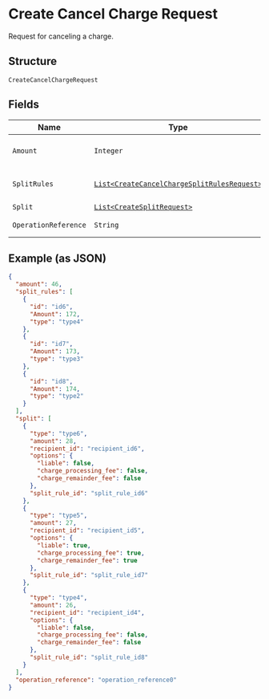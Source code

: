 
# Create Cancel Charge Request

Request for canceling a charge.

## Structure

`CreateCancelChargeRequest`

## Fields

| Name | Type | Tags | Description | Getter | Setter |
|  --- | --- | --- | --- | --- | --- |
| `Amount` | `Integer` | Optional | The amount that will be canceled. | Integer getAmount() | setAmount(Integer amount) |
| `SplitRules` | [`List<CreateCancelChargeSplitRulesRequest>`](../../doc/models/create-cancel-charge-split-rules-request.md) | Optional | The split rules request | List<CreateCancelChargeSplitRulesRequest> getSplitRules() | setSplitRules(List<CreateCancelChargeSplitRulesRequest> splitRules) |
| `Split` | [`List<CreateSplitRequest>`](../../doc/models/create-split-request.md) | Optional | Splits | List<CreateSplitRequest> getSplit() | setSplit(List<CreateSplitRequest> split) |
| `OperationReference` | `String` | Required | - | String getOperationReference() | setOperationReference(String operationReference) |

## Example (as JSON)

```json
{
  "amount": 46,
  "split_rules": [
    {
      "id": "id6",
      "Amount": 172,
      "type": "type4"
    },
    {
      "id": "id7",
      "Amount": 173,
      "type": "type3"
    },
    {
      "id": "id8",
      "Amount": 174,
      "type": "type2"
    }
  ],
  "split": [
    {
      "type": "type6",
      "amount": 28,
      "recipient_id": "recipient_id6",
      "options": {
        "liable": false,
        "charge_processing_fee": false,
        "charge_remainder_fee": false
      },
      "split_rule_id": "split_rule_id6"
    },
    {
      "type": "type5",
      "amount": 27,
      "recipient_id": "recipient_id5",
      "options": {
        "liable": true,
        "charge_processing_fee": true,
        "charge_remainder_fee": true
      },
      "split_rule_id": "split_rule_id7"
    },
    {
      "type": "type4",
      "amount": 26,
      "recipient_id": "recipient_id4",
      "options": {
        "liable": false,
        "charge_processing_fee": false,
        "charge_remainder_fee": false
      },
      "split_rule_id": "split_rule_id8"
    }
  ],
  "operation_reference": "operation_reference0"
}
```

